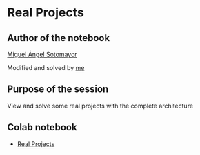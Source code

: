 # Real Projects

## Author of the notebook

[Miguel Ángel Sotomayor](https://github.com/masfworld)

Modified and solved by [me](https://github.com/viasmo1)

## Purpose of the session

View and solve some real projects with the complete architecture

## Colab notebook

* [Real Projects](real_projects_solved.ipynb)
